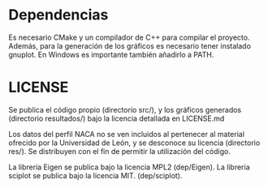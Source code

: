 # Dependencias

Es necesario CMake y un compilador de C++ para compilar el proyecto. Además, para la generación de los gráficos
es necesario tener instalado gnuplot. En Windows es importante también añadirlo a PATH.

# LICENSE
 
Se publica el código propio (directorio src/), y los gráficos generados (directorio resultados/) bajo la licencia detallada en LICENSE.md

Los datos del perfil NACA no se ven incluidos al pertenecer
al material ofrecido por la Universidad de León, y se desconoce su licencia (directorio res/). Se distribuyen
con el fin de permitir la utilización del código.
 
La libreria Eigen se publica bajo la licencia MPL2 (dep/Eigen). 
La libreria sciplot se publica bajo la licencia MIT. (dep/sciplot).


